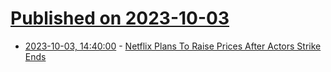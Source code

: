 # [Published on 2023-10-03](index.md)

* [2023-10-03, 14:40:00](https://entertainment.slashdot.org/story/23/10/03/1438247/netflix-plans-to-raise-prices-after-actors-strike-ends?utm_source=rss1.0mainlinkanon&utm_medium=feed) - [Netflix Plans To Raise Prices After Actors Strike Ends](https://entertainment.slashdot.org/story/23/10/03/1438247/netflix-plans-to-raise-prices-after-actors-strike-ends?utm_source=rss1.0mainlinkanon&utm_medium=feed)
